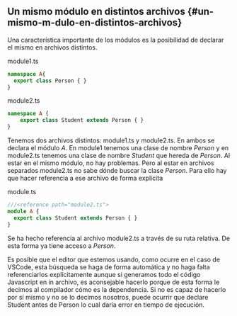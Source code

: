 ## Un mismo módulo en distintos archivos {#un-mismo-m-dulo-en-distintos-archivos}

Una característica importante de los módulos es la posibilidad de declarar el mismo en archivos distintos.

module1.ts

```ts
namespace A{ 
  export class Person { }
}
```

module2.ts

```ts
namespace A {
    export class Student extends Person { }
}
```

Tenemos dos archivos distintos: module1.ts y module2.ts. En ambos se declara el módulo _A_. En module1 tenemos una clase de nombre _Person_ y en module2.ts tenemos una clase de nombre _Student_ que hereda de _Person_. Al estar en el mismo módulo, no hay problemas. Pero al estar en archivos separados module2.ts no sabe dónde buscar la clase _Person_. Para ello hay que hacer referencia a ese archivo de forma explícita

module.ts

```ts
///<reference path="module2.ts">
module A { 
  export class Student extends Person { }
}
```

Se ha hecho referencia al archivo module2.ts a través de su ruta relativa. De esta forma ya tiene acceso a _Person_.

Es posible que el editor que estemos usando, como ocurre en el caso de VSCode, esta búsqueda se haga de forma automática y no haga falta referenciarlos explícitamente aunque si generamos todo el código Javascript en in archivo, es aconsejable hacerlo porque de esta forma le decimos al compilador cómo es la dependencia. Si no es capaz de hacerlo por sí mismo y no se lo decimos nosotros, puede ocurrir que declare Student antes de Person  lo cual daría error en tiempo de ejecución.

